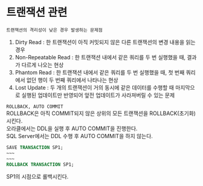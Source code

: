# 트랜잭션 관련


`트랜잭션의 격리성이 낮은 경우 발생하는 문제점`
1. Dirty Read : 한 트랜잭션이 아직 커밋되지 않은 다른 트랜잭션의 변경 내용을 읽는 경우
2. Non-Repeatable Read : 한 트랜잭션 내에서 같은 쿼리를 두 번 실행했을 때, 결과가 다르게 나오는 현상
3. Phantom Read : 한 트랜잭션 내에서 같은 쿼리를 두 번 실행했을 때, 첫 번째 쿼리에서 없던 행이 두 번째 쿼리에서 나타나는 현상
4. Lost Update : 두 개의 트랜잭션이 거의 동시에 같은 데이터를 수행할 때 마지막으로 실행된 업데이트만 반영되어 앞전 업데이트가 사라져버릴 수 있는 문제


`ROLLBACK, AUTO COMMIT`  
ROLLBACK은 아직 COMMIT되지 않은 상위의 모든 트랜잭션을 ROLLBACK(초기화) 시킨다.  
오라클에서는 DDL을 실행 후 AUTO COMMIT을 진행한다.  
SQL Server에서는 DDL 수행 후 AUTO COMMIT을 하지 않는다.  

```sql
SAVE TRANSACTION SP1;  
~~~
~~~
ROLLBACK TRANSACTION SP1;
```
SP1의 시점으로 롤백시킨다.  





